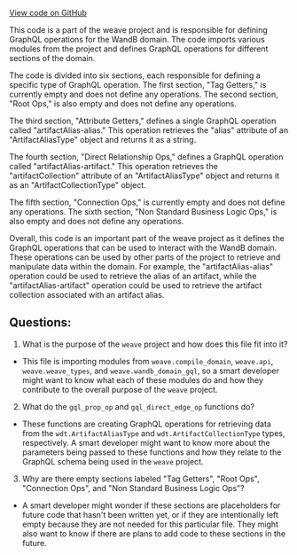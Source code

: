 [View code on GitHub](https://github.com/wandb/weave/weave/ops_domain/artifact_alias_ops.py)

This code is a part of the weave project and is responsible for defining GraphQL operations for the WandB domain. The code imports various modules from the project and defines GraphQL operations for different sections of the domain.

The code is divided into six sections, each responsible for defining a specific type of GraphQL operation. The first section, "Tag Getters," is currently empty and does not define any operations. The second section, "Root Ops," is also empty and does not define any operations.

The third section, "Attribute Getters," defines a single GraphQL operation called "artifactAlias-alias." This operation retrieves the "alias" attribute of an "ArtifactAliasType" object and returns it as a string.

The fourth section, "Direct Relationship Ops," defines a GraphQL operation called "artifactAlias-artifact." This operation retrieves the "artifactCollection" attribute of an "ArtifactAliasType" object and returns it as an "ArtifactCollectionType" object.

The fifth section, "Connection Ops," is currently empty and does not define any operations. The sixth section, "Non Standard Business Logic Ops," is also empty and does not define any operations.

Overall, this code is an important part of the weave project as it defines the GraphQL operations that can be used to interact with the WandB domain. These operations can be used by other parts of the project to retrieve and manipulate data within the domain. For example, the "artifactAlias-alias" operation could be used to retrieve the alias of an artifact, while the "artifactAlias-artifact" operation could be used to retrieve the artifact collection associated with an artifact alias.
## Questions: 
 1. What is the purpose of the `weave` project and how does this file fit into it?
- This file is importing modules from `weave.compile_domain`, `weave.api`, `weave.weave_types`, and `weave.wandb_domain_gql`, so a smart developer might want to know what each of these modules do and how they contribute to the overall purpose of the `weave` project.

2. What do the `gql_prop_op` and `gql_direct_edge_op` functions do?
- These functions are creating GraphQL operations for retrieving data from the `wdt.ArtifactAliasType` and `wdt.ArtifactCollectionType` types, respectively. A smart developer might want to know more about the parameters being passed to these functions and how they relate to the GraphQL schema being used in the `weave` project.

3. Why are there empty sections labeled "Tag Getters", "Root Ops", "Connection Ops", and "Non Standard Business Logic Ops"?
- A smart developer might wonder if these sections are placeholders for future code that hasn't been written yet, or if they are intentionally left empty because they are not needed for this particular file. They might also want to know if there are plans to add code to these sections in the future.